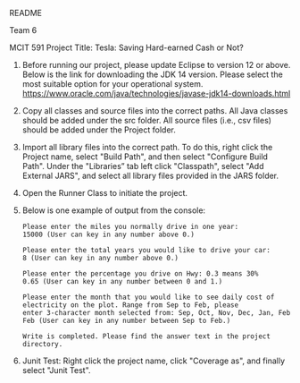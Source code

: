 README

Team 6

MCIT 591 Project Title: 	Tesla:  Saving Hard-earned Cash or Not?

1.	Before running our project, please update Eclipse to version 12 or above. Below is the link for downloading the JDK 14 version. Please select the most suitable option for your operational system.
	https://www.oracle.com/java/technologies/javase-jdk14-downloads.html

2.	Copy all classes and source files into the correct paths. All Java classes should be added under the src folder. All source files (i.e., csv files) should be added under the Project folder.

3.	Import all library files into the correct path. To do this, right click the Project name, select "Build Path", and then select "Configure Build Path". Under the "Libraries” tab left click "Classpath", select "Add External JARS", and select all library files provided in the JARS folder.

4.	Open the Runner Class to initiate the project. 

5.	Below is one example of output from the console:

		Please enter the miles you normally drive in one year:
		15000 (User can key in any number above 0.)

		Please enter the total years you would like to drive your car:
		8 (User can key in any number above 0.) 

		Please enter the percentage you drive on Hwy: 0.3 means 30%
		0.65 (User can key in any number between 0 and 1.)

		Please enter the month that you would like to see daily cost of electricity on the plot. Range from Sep to Feb, please 			enter 3-character month selected from: Sep, Oct, Nov, Dec, Jan, Feb
		Feb (User can key in any number between Sep to Feb.)

		Write is completed. Please find the answer text in the project directory.

6.	Junit Test:
	Right click the project name, click "Coverage as", and finally select "Junit Test".
